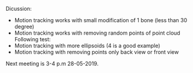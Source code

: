 Dicussion:
- Motion tracking works with small modification of 1 bone (less than 30 degree)
- Motion tracking works with removing random points of point cloud
Following test:
- Motion tracking with more ellipsoids (4 is a good example)
- Motion tracking with removing points only back view or front view

Next meeting is 3-4 p.m 28-05-2019.
